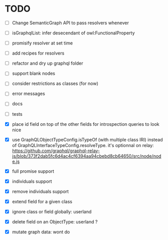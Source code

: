 # TODO

- [ ] Change SemanticGraph API to pass resolvers whenever
- [ ] isGraphqlList: infer desecendant of owl:FunctionalProperty
- [ ] promisify resolver at set time
- [ ] add recipes for resolvers
- [ ] refactor and dry up graphql folder
- [ ] support blank nodes
- [ ] consider restrictions as classes (for now)
- [ ] error messages
- [ ] docs
- [ ] tests

- [x] place id field on top of the other fields for introspection queries to look nice
- [x] use GraphQLObjectTypeConfig.isTypeOf (with multiple class IRI) instead of GraphQLInterfaceTypeConfig.resolveType.
      it's optionnal on relay: https://github.com/graphql/graphql-relay-js/blob/373f2dab5fc6d4ac4cf6394aa94cbebd8cb64650/src/node/node.js
- [x] full promise support
- [x] individuals support
- [x] remove individuals support
- [x] extend field for a given class
- [x] ignore class or field globally: userland
- [x] delete field on an ObjectType: userland ?
- [x] mutate graph data: wont do
